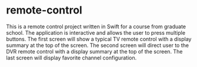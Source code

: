 # remote-control

This is a remote control project written in Swift for a course from graduate school. The application is interactive and allows the user to press multiple buttons. The first screen will show a typical TV remote control with a display summary at the top of the screen. The second screen will direct user to the DVR remote control with a display summary at the top of the screen. The last screen will display favorite channel configuration. 
